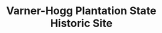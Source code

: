---
layout: repo
title: "Varner-Hogg Plantation State Historic Site"
id: 17948
permalink: repos/17948/
---